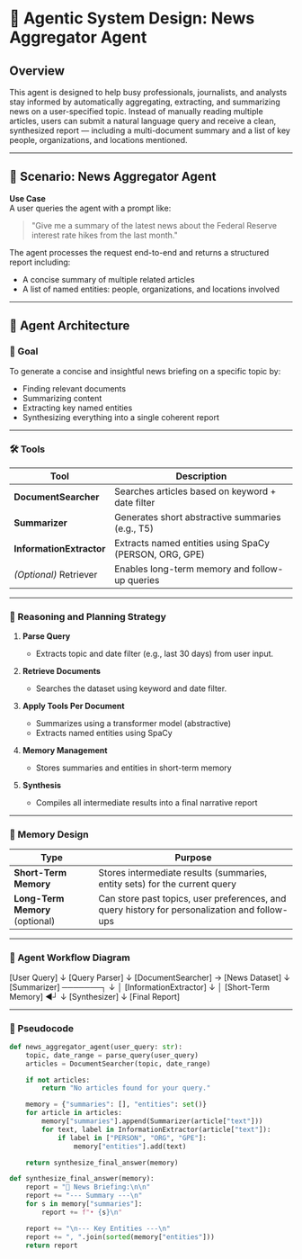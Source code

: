 # 🧠 Agentic System Design: News Aggregator Agent

## Overview

This agent is designed to help busy professionals, journalists, and analysts stay informed by automatically aggregating, extracting, and summarizing news on a user-specified topic. Instead of manually reading multiple articles, users can submit a natural language query and receive a clean, synthesized report — including a multi-document summary and a list of key people, organizations, and locations mentioned.

---

## 🧩 Scenario: News Aggregator Agent

**Use Case**  
A user queries the agent with a prompt like:

> "Give me a summary of the latest news about the Federal Reserve interest rate hikes from the last month."

The agent processes the request end-to-end and returns a structured report including:
- A concise summary of multiple related articles
- A list of named entities: people, organizations, and locations involved

---

## 🧠 Agent Architecture

### 🎯 Goal
To generate a concise and insightful news briefing on a specific topic by:
- Finding relevant documents
- Summarizing content
- Extracting key named entities
- Synthesizing everything into a single coherent report

---

### 🛠️ Tools

| Tool | Description |
|------|-------------|
| **DocumentSearcher** | Searches articles based on keyword + date filter |
| **Summarizer** | Generates short abstractive summaries (e.g., T5) |
| **InformationExtractor** | Extracts named entities using SpaCy (PERSON, ORG, GPE) |
| *(Optional)* Retriever | Enables long-term memory and follow-up queries |

---

### 🔁 Reasoning and Planning Strategy

1. **Parse Query**  
   - Extracts topic and date filter (e.g., last 30 days) from user input.

2. **Retrieve Documents**  
   - Searches the dataset using keyword and date filter.

3. **Apply Tools Per Document**  
   - Summarizes using a transformer model (abstractive)
   - Extracts named entities using SpaCy

4. **Memory Management**  
   - Stores summaries and entities in short-term memory

5. **Synthesis**  
   - Compiles all intermediate results into a final narrative report

---

### 🧠 Memory Design

| Type | Purpose |
|------|---------|
| **Short-Term Memory** | Stores intermediate results (summaries, entity sets) for the current query |
| **Long-Term Memory** (optional) | Can store past topics, user preferences, and query history for personalization and follow-ups |

---

### 🧰 Agent Workflow Diagram

[User Query]
↓
[Query Parser]
↓
[DocumentSearcher] → [News Dataset]
↓
[Summarizer] ───────┐
↓ │
[InformationExtractor]
↓ │
[Short-Term Memory] ◀┘
↓
[Synthesizer]
↓
[Final Report]

---

### 🧾 Pseudocode

```python
def news_aggregator_agent(user_query: str):
    topic, date_range = parse_query(user_query)
    articles = DocumentSearcher(topic, date_range)

    if not articles:
        return "No articles found for your query."

    memory = {"summaries": [], "entities": set()}
    for article in articles:
        memory["summaries"].append(Summarizer(article["text"]))
        for text, label in InformationExtractor(article["text"]):
            if label in ["PERSON", "ORG", "GPE"]:
                memory["entities"].add(text)

    return synthesize_final_answer(memory)

def synthesize_final_answer(memory):
    report = "📰 News Briefing:\n\n"
    report += "--- Summary ---\n"
    for s in memory["summaries"]:
        report += f"• {s}\n"

    report += "\n--- Key Entities ---\n"
    report += ", ".join(sorted(memory["entities"]))
    return report 
```
